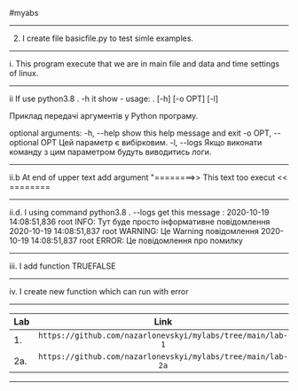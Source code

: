 #myabs

***
2. I create file basicfile.py to test simle examples.
***
i. This program execute that we are in main file and data and time settings of linux.
***
ii If use python3.8 . -h it show - usage: . [-h] [-o OPT] [-l]

Приклад передачі аргументів у Python програму.

optional arguments:
  -h, --help            show this help message and exit
  -o OPT, --optional OPT
                        Цей параметр є вибірковим.
  -l, --logs            Якщо виконати команду з цим параметром будуть
                        виводитись логи.
***
ii.b At end of upper text add argument "========>> This text too execut << ========
***
ii.d. I using command python3.8 . --logs get this message : 2020-10-19 14:08:51,836 root INFO: Тут буде просто інформативне повідомлення
2020-10-19 14:08:51,837 root WARNING: Це Warning повідомлення
2020-10-19 14:08:51,837 root ERROR: Це повідомлення про помилку
***
iii. I add function TRUEFALSE
***
iv. I create new function which can run with error
***
|Lab   |Link          |
|------|:------------:|
|1.|`https://github.com/nazarlonevskyi/mylabs/tree/main/lab-1`|
|2a.|`https://github.com/nazarlonevskyi/mylabs/tree/main/lab-2a`|
***
